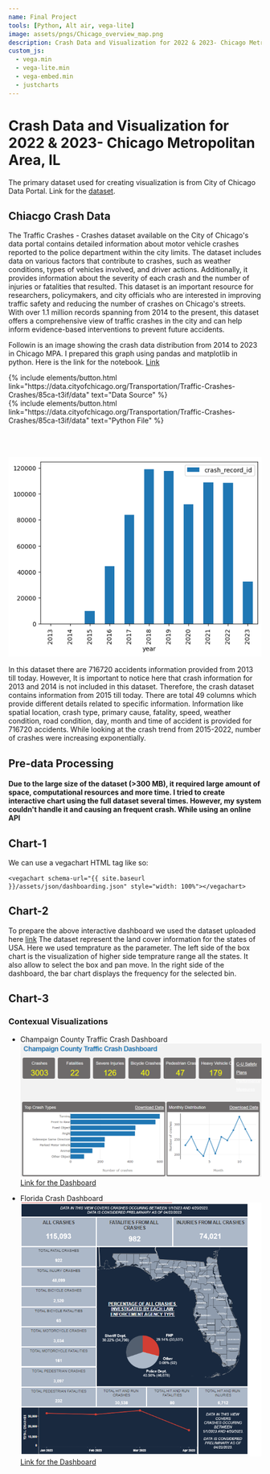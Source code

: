 ```yaml
---
name: Final Project
tools: [Python, Alt air, vega-lite]
image: assets/pngs/Chicago_overview_map.png
description: Crash Data and Visualization for 2022 & 2023- Chicago Metropolitan Area. Image source- commons.wikimedia.org
custom_js:
  - vega.min
  - vega-lite.min
  - vega-embed.min
  - justcharts
---
```



# Crash Data and Visualization for 2022 & 2023- Chicago Metropolitan Area, IL

The primary dataset used for creating visualization is from City of Chicago Data Portal. Link for the [dataset](https://data.cityofchicago.org/Transportation/Traffic-Crashes-Crashes/85ca-t3if).


## Chiacgo Crash Data

The Traffic Crashes - Crashes dataset available on the City of Chicago's data portal contains detailed information about motor vehicle crashes reported to the police department within the city limits. The dataset includes data on various factors that contribute to crashes, such as weather conditions, types of vehicles involved, and driver actions. Additionally, it provides information about the severity of each crash and the number of injuries or fatalities that resulted. This dataset is an important resource for researchers, policymakers, and city officials who are interested in improving traffic safety and reducing the number of crashes on Chicago's streets. With over 1.1 million records spanning from 2014 to the present, this dataset offers a comprehensive view of traffic crashes in the city and can help inform evidence-based interventions to prevent future accidents.

Followin is an image showing the crash data distribution from 2014 to 2023 in Chicago MPA. I prepared this graph using pandas and matplotlib in python. Here is the link for the notebook. [Link](https://data.cityofchicago.org/Transportation/Traffic-Crashes-Crashes/85ca-t3if/data)

<div class="left">
{% include elements/button.html link="https://data.cityofchicago.org/Transportation/Traffic-Crashes-Crashes/85ca-t3if/data" text="Data Source" %}
</div>

<div class="right">
{% include elements/button.html link="https://data.cityofchicago.org/Transportation/Traffic-Crashes-Crashes/85ca-t3if/data" text="Python File" %}
</div>
<br>
<br>
<br>

![Crash Data Distribution 2013-2023, Chicago MPA](/assets/pngs/crash_1.png)

In this dataset there are 716720 accidents information provided from 2013 till today. However, It is important to notice here that crash information for 2013 and 2014 is not included in this dataset. Therefore, the crash dataset contains information from 2015 till today. There are total 49 columns which provide different details related to specific information. Information like spatial location, crash type, primary cause, fatality, speed, weather condition, road condition, day, month and time of accident is provided for 716720 accidents. 
While looking at the crash trend from 2015-2022, number of crashes were increasing exponentially. 

## Pre-data Processing 

#### Due to the large size of the dataset (>300 MB), it required large amount of space, computational resources and more time. I tried to create interactive chart using the full dataset several times. However, my system couldn't handle it and causing an frequent crash. While using an online API 

## Chart-1
We can use a vegachart HTML tag like so:

```
<vegachart schema-url="{{ site.baseurl }}/assets/json/dashboarding.json" style="width: 100%"></vegachart>
```

<vegachart schema-url="{{ site.baseurl }}/assets/json/fp_1.json" style="width: 100%"></vegachart>



## Chart-2

To prepare the above interactive dashboard we used the dataset uploaded here [link](https://github.com/UIUC-iSchool-DataViz/is445_bcubcg_fall2022/raw/main/data/michigan_lld.flt) The dataset represent the land cover information for the states of USA. Here we used temprature as the parameter. The left side of the box chart is the visualization of higher side temprature range all the states. It also allow to select the box and pan move. In the right side of the dashboard, the bar chart displays the frequency for the selected bin.    

## Chart-3

### Contexual Visualizations

- Champaign County Traffic Crash Dashboard
![Traffic Crash Dashboard, Champaign County](/assets/pngs/fld.png)
[Link for the Dashboard](https://crashdashboard.ccrpc.org/)

- Florida Crash Dashboard
![Traffic Crash Dashboard, Florida State](/assets/pngs/Champ_dashboard.png)
[Link for the Dashboard](https://www.flhsmv.gov/traffic-crash-reports/crash-dashboard/)

